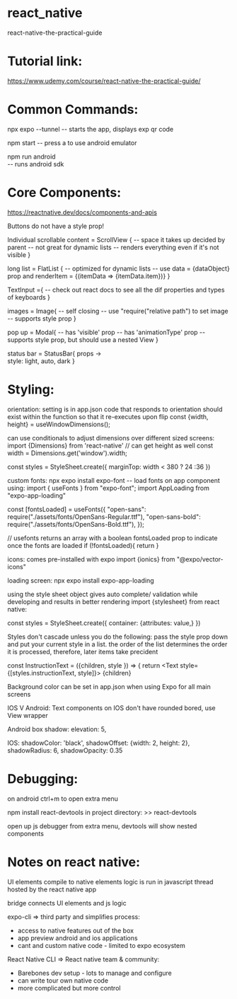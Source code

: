 # react_native

react-native-the-practical-guide 

# Tutorial link:
https://www.udemy.com/course/react-native-the-practical-guide/

# Common Commands:

npx expo --tunnel
-- starts the app, displays exp qr code 

npm start
-- press a to use android emulator

npm run android  
-- runs android sdk

# Core Components:
https://reactnative.dev/docs/components-and-apis

Buttons do not have a style prop! 

Individual scrollable content = ScrollView {
-- space it takes up decided by parent 
-- not great for dynamic lists
-- renders everything even if it's not visible
}

long list = FlatList {
-- optimized for dynamic lists
-- use data = {dataObject} prop and renderItem = {(itemData => <wrapcomponent>{itemData.item}</wrapcomponent>)}
}

TextInput ={
<TextInput 
  style={styles.numberInput}
  maxLength={2}
  keyboardType="number-pad" 
  autoCapitalize="none"
  autoCorrect={false}
/>
-- check out react docs to see all the dif properties and types of keyboards
}

images = Image{
-- self closing
-- use "require("relative path") to set image
-- supports style prop
}

pop up = Modal{
-- has 'visible' prop 
-- has 'animationType' prop
-- supports style prop, but should use a nested View
} 

status bar = StatusBar{
props ->  
  style: light, auto, dark
}

# Styling:

orientation:
setting is in app.json
code that responds to orientation should exist within the function so that it re-executes upon flip
const {width, height} = useWindowDimensions();

can use conditionals to adjust dimensions over different sized screens:
import {Dimensions} from 'react-native'
// can get height as well
const width = Dimensions.get('window').width;

const styles = StyleSheet.create({
marginTop: width < 380 ? 24 :36
})

custom fonts: npx expo install expo-font
-- load fonts on app component using:
import { useFonts } from "expo-font";
import AppLoading from "expo-app-loading"

const [fontsLoaded] = useFonts({
"open-sans": require("./assets/fonts/OpenSans-Regular.ttf"),
"open-sans-bold": require("./assets/fonts/OpenSans-Bold.ttf"),
});

// usefonts returns an array with a boolean fontsLoaded prop to indicate once the fonts are loaded
if (!fontsLoaded){
return <AppLoading/>
}

icons: comes pre-installed with expo
import {ionics} from "@expo/vector-icons"

loading screen: npx expo install expo-app-loading

using the style sheet object gives auto complete/ validation while developing and results in better rendering import {stylesheet} from react native:

const styles = StyleSheet.create({
container: {attributes: value,}
})

Styles don't cascade unless you do the following:
pass the style prop down and put your current style in a list. the order of the list determines the order it is processed, therefore, later items take precident

const InstructionText = ({children, style }) => {
return <Text style={[styles.instructionText, style]}> {children} </Text>



Background color can be set in app.json when using Expo for all main screens  

IOS V Android:
Text components on IOS don't have rounded bored, use View wrapper

Android box shadow: 
elevation: 5,

IOS:
shadowColor: 'black',
shadowOffset: {width: 2, height: 2},
shadowRadius: 6,
shadowOpacity: 0.35


# Debugging:
on android ctrl+m to open extra menu  

npm install react-devtools
in project directory: >> react-devtools

open up js debugger from extra menu, devtools will show nested components

# Notes on react native:

UI elements compile to native elements
logic is run in javascript thread hosted by the react native app

bridge connects UI elements and js logic

expo-cli => third party and simplifies process:
- access to native features out of the box
- app preview android and ios applications
- cant and custom native code - limited to expo ecosystem

React Native CLI => React native team & community:
- Barebones dev setup - lots to manage and configure 
- can write tour own native code
- more complicated but more control